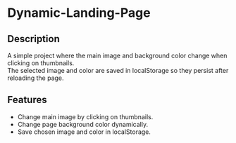 # Dynamic-Landing-Page

## Description
A simple project where the main image and background color change when clicking on thumbnails.  
The selected image and color are saved in localStorage so they persist after reloading the page.

## Features
- Change main image by clicking on thumbnails.
- Change page background color dynamically.
- Save chosen image and color in localStorage.

